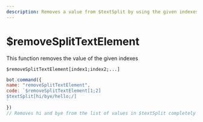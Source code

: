 ```yaml
---
description: Removes a value from $textSplit by using the given indexes
---
```


# $removeSplitTextElement

This function removes the value of the given indexes

```
$removeSplitTextElement[index1;index2;...]
```

```javascript
bot.command({
name: "removeSplitTextElement",
code: `$removeSplitTextElement[1;2]
$textSplit[hi/bye/hello;/]
`
})
// Removes hi and bye from the list of values in $textSplit completely
```
